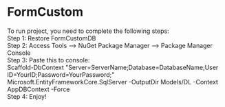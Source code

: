 # FormCustom
To run project, you need to complete the following steps:
<br>
Step 1: Restore FormCustomDB
<br>
Step 2: Access Tools --> NuGet Package Manager --> Package Manager Console
<br>
Step 3: Paste this to console:
<br>
      Scaffold-DbContext "Server=ServerName;Database=DatabaseName;User ID=YourID;Password=YourPassword;" Microsoft.EntityFrameworkCore.SqlServer -OutputDir Models/DL -Context AppDBContext -Force
<br>
Step 4: Enjoy!
